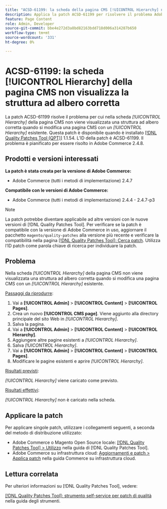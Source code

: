 ```yaml
---
title: "ACSD-61199: la scheda della pagina CMS [!UICONTROL Hierarchy] non visualizza la struttura ad albero corretta"
description: Applica la patch ACSD-61199 per risolvere il problema Adobe Commerce, se nella scheda *[!UICONTROL Hierarchy]* della pagina CMS non viene visualizzata una struttura ad albero corretta durante la modifica di una pagina CMS con un *[!UICONTROL Hierarchy]* esistente.
feature: Page Content
role: Admin, Developer
source-git-commit: bbe4e272d3a8bd82163bdd718d006a314287b650
workflow-type: tm+mt
source-wordcount: '331'
ht-degree: 0%

---
```


# ACSD-61199: la scheda [!UICONTROL Hierarchy] della pagina CMS non visualizza la struttura ad albero corretta

La patch ACSD-61199 risolve il problema per cui nella scheda *[!UICONTROL Hierarchy]* della pagina CMS non viene visualizzata una struttura ad albero corretta quando si modifica una pagina CMS con un *[!UICONTROL Hierarchy]* esistente. Questa patch è disponibile quando è installato [[!DNL Quality Patches Tool (QPT)]](/help/tools/quality-patches-tool/quality-patches-tool-to-self-serve-quality-patches.md) 1.1.54. L’ID della patch è ACSD-61199. Il problema è pianificato per essere risolto in Adobe Commerce 2.4.8.

## Prodotti e versioni interessati

**La patch è stata creata per la versione di Adobe Commerce:**

* Adobe Commerce (tutti i metodi di implementazione) 2.4.7

**Compatibile con le versioni di Adobe Commerce:**

* Adobe Commerce (tutti i metodi di implementazione) 2.4.4 - 2.4.7-p3

>[!NOTE]
>
>La patch potrebbe diventare applicabile ad altre versioni con le nuove versioni di [!DNL Quality Patches Tool]. Per verificare se la patch è compatibile con la versione di Adobe Commerce in uso, aggiornare il pacchetto `magento/quality-patches` alla versione più recente e verificare la compatibilità nella pagina [[!DNL Quality Patches Tool]: Cerca patch](https://experienceleague.adobe.com/tools/commerce-quality-patches/index.html). Utilizza l’ID patch come parola chiave di ricerca per individuare la patch.

## Problema

Nella scheda *[!UICONTROL Hierarchy]* della pagina CMS non viene visualizzata una struttura ad albero corretta quando si modifica una pagina CMS con un *[!UICONTROL Hierarchy]* esistente.

<u>Passaggi da riprodurre</u>:

1. Vai a **[!UICONTROL Admin]** > **[!UICONTROL Content]** > **[!UICONTROL Pages]**.
1. Crea un nuovo **[!UICONTROL CMS page]**. Viene aggiunto alla directory principale del sito Web in *[!UICONTROL Hierarchy]*.
1. Salva la pagina.
1. Vai a **[!UICONTROL Admin]** > **[!UICONTROL Content]** > **[!UICONTROL Hierarchy]**.
1. Aggiungere altre pagine esistenti a *[!UICONTROL Hierarchy]*.
1. Salva *[!UICONTROL Hierarchy]*.
1. Vai a **[!UICONTROL Admin]** > **[!UICONTROL Content]** > **[!UICONTROL Pages]**.
1. Modificare le pagine esistenti e aprire *[!UICONTROL Hierarchy]*.

<u>Risultati previsti</u>:

*[!UICONTROL Hierarchy]* viene caricato come previsto.

<u>Risultati effettivi</u>:

*[!UICONTROL Hierarchy]* non è caricato nella scheda.

## Applicare la patch

Per applicare singole patch, utilizzare i collegamenti seguenti, a seconda del metodo di distribuzione utilizzato:

* Adobe Commerce o Magento Open Source locale: [[!DNL Quality Patches Tool] > Utilizzo](/help/tools/quality-patches-tool/usage.md) nella guida di [!DNL Quality Patches Tool].
* Adobe Commerce su infrastruttura cloud: [Aggiornamenti e patch > Applica patch](https://experienceleague.adobe.com/docs/commerce-cloud-service/user-guide/develop/upgrade/apply-patches.html) nella guida Commerce su infrastruttura cloud.

## Lettura correlata

Per ulteriori informazioni su [!DNL Quality Patches Tool], vedere:

[[!DNL Quality Patches Tool]: strumento self-service per patch di qualità](/help/tools/quality-patches-tool/quality-patches-tool-to-self-serve-quality-patches.md) nella guida degli strumenti.
